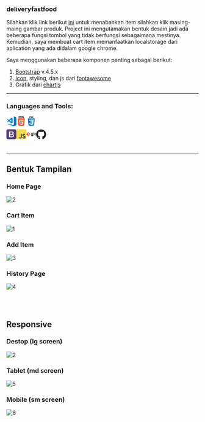 ### deliveryfastfood

Silahkan klik link berikut [ini] untuk menabahkan item silahkan klik masing-maing gambar produk.
Project ini mengutamakan bentuk desain jadi ada beberapa fungsi tombol yang tidak berfungsi sebagaimana mestinya. Kemudian, saya membuat cart item
memanfaatkan localstorage dari aplication yang ada didalam google chrome.

Saya menggunakan beberapa komponen penting sebagai berikut:
1. [Bootstrap] v.4.5.x
2. [Icon], styling, dan js dari [fontawesome]
3. Grafik dari [chartjs]

---

### Languages and Tools:
[<img align="left" alt="Visual Studio Code" width="26px" src="https://raw.githubusercontent.com/github/explore/80688e429a7d4ef2fca1e82350fe8e3517d3494d/topics/visual-studio-code/visual-studio-code.png" />][link]
[<img align="left" alt="HTML5" width="26px" src="https://raw.githubusercontent.com/github/explore/80688e429a7d4ef2fca1e82350fe8e3517d3494d/topics/html/html.png" />][link]
[<img align="left" alt="CSS3" width="26px" src="https://raw.githubusercontent.com/github/explore/80688e429a7d4ef2fca1e82350fe8e3517d3494d/topics/css/css.png" />][link]
<br />
<br />
[<img align="left" alt="Bootstrap" width="26px" src="https://raw.githubusercontent.com/github/explore/80688e429a7d4ef2fca1e82350fe8e3517d3494d/topics/bootstrap/bootstrap.png" />][link]
[<img align="left" alt="JavaScript" width="26px" src="https://raw.githubusercontent.com/github/explore/80688e429a7d4ef2fca1e82350fe8e3517d3494d/topics/javascript/javascript.png" />][link]
[<img align="left" alt="Git" width="26px" src="https://raw.githubusercontent.com/github/explore/80688e429a7d4ef2fca1e82350fe8e3517d3494d/topics/git/git.png" />][link]
[<img align="left" alt="GitHub" width="26px" src="https://raw.githubusercontent.com/github/explore/78df643247d429f6cc873026c0622819ad797942/topics/github/github.png" />][link]

<br />
<br />

---

## Bentuk Tampilan

### Home Page
![2](https://user-images.githubusercontent.com/43200304/103607870-8efd3600-4f4c-11eb-8ff2-b9bc447e4e12.png)

### Cart Item
![1](https://user-images.githubusercontent.com/43200304/103607950-bc49e400-4f4c-11eb-9380-3c26cf00109a.png)

### Add Item
![3](https://user-images.githubusercontent.com/43200304/103607974-d08de100-4f4c-11eb-9927-5d819f872d0c.png)

### History Page
![4](https://user-images.githubusercontent.com/43200304/103607999-e13e5700-4f4c-11eb-97a5-972fc94f67ee.png)

<br />
<br />

## Responsive 

### Destop (lg screen)
![2](https://user-images.githubusercontent.com/43200304/103607870-8efd3600-4f4c-11eb-8ff2-b9bc447e4e12.png)

### Tablet (md screen)
![5](https://user-images.githubusercontent.com/43200304/103608093-13e84f80-4f4d-11eb-882d-f3f309428ee2.png)

### Mobile (sm screen)
![6](https://user-images.githubusercontent.com/43200304/103608089-1185f580-4f4d-11eb-9b80-400760204a59.png)

[link]: #
[Bootstrap]: https://getbootstrap.com/docs/4.5/getting-started/introduction/
[Icon]: https://fontawesome.com/icons?d=gallery
[fontawesome]: https://cdnjs.com/libraries/font-awesome
[chartjs]: https://www.chartjs.org/docs/latest/
[ini]: https://fastfoodtoms.netlify.app/
